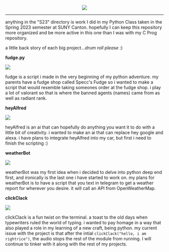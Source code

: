 <p align="center">
<a href="https://github.com/rightrice/pythonStuff/">
    <img src="https://github-readme-stats.vercel.app/api/pin/?username=rightrice&repo=pythonStuff&theme=aura_dark">
</a> 
    
<hr>

 anything in the "S23" directory is work I did in my Python Class taken in the Spring 2023 semester at SUNY Canton. hopefully I can keep this repository more organized and be more active in this one than I was with my C Prog repository. 
 
a little back story of each big project...*drum roll please* :)
 
 **fudge.py**

<a href="https://github.com/rightrice/pythonStuff/blob/main/fudge.py">
    <img src="https://img.shields.io/badge/py-Fudge-orange?style=flat-square&logo=Python"> 
</a> 

fudge is a script i made in the very beginning of my python adventure. my parents have a fudge shop called Specc's Fudge so i wanted to make a script that would resemble taking someones order at the fudge shop. i play a lot of valorant so that is where the banned agents (names) came from as well as radiant rank.

**heyAlfred**

<a href="https://github.com/rightrice/pythonStuff/tree/main/heyAlfred">
    <img src="https://img.shields.io/badge/py-heyAlfred-orange?style=flat-square&logo=Python">
</a> 

heyAlfred is an ai that can hopefully do anything you want it to do with a little bit of creativity. i wanted to make an ai that can replace hey google and alexa. i have plans to integrate heyAlfred into my car, but first i need to finish the scripting :)

**weatherBot**

<a href="https://github.com/rightrice/weatherBot">
    <img src="https://img.shields.io/badge/py-weatherBot-orange?style=flat-square&logo=Python">
</a> 

weatherBot was my first idea when i decided to delve into python deep end first, and ironically is the last one i have started to work on. my plans for weatherBot is to have a script that you text in telegram to get a weather report for wherever you desire. it will call an API from OpenWeatherMap.

**clickClack**

<a href="https://github.com/rightrice/pythonStuff/blob/main/clickClack.py">
    <img src="https://img.shields.io/badge/py-clickClack-orange?style=flat-square&logo=Python">
</a> 

clickClack is a fun twist on the terminal. a toast to the old days when typewriters ruled the world of typing. i wanted to pay homage in a way that also played a role in my learning of a new craft, being python. my current issue with the project is that after the intial ```clickClack("hello, i am rightrice")```, the audio stops the rest of the module from running. I will continue to tinker with it along with the rest of my projects.
